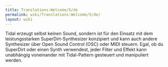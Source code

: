 ```yaml
---
title: Translations:Welcome/5/de
permalink: wiki/Translations:Welcome/5/de/
layout: wiki
---
```


Tidal erzeugt selbst keinen Sound, sondern ist für den Einsatz mit dem
leistungsstarken SuperDirt-Synthesizer konzipiert und kann auch andere
Synthesizer über Open Sound Control (OSC) oder MIDI steuern. Egal, ob du
SuperDirt oder einen Synth verwendest, jeder Filter und Effekt kann
unabhängig voneinander mit Tidal-Pattern gesteuert und manipuliert
werden.

